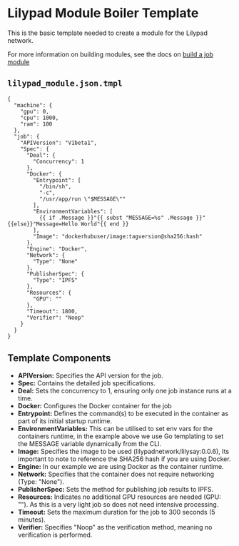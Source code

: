 # Lilypad Module Boiler Template

This is the basic template needed to create a module for the Lilypad network. 

For more information on building modules, see the docs on [build a job module](https://docs.lilypad.tech/lilypad/lilypad-milky-way-reference/build-a-job-module)

## `lilypad_module.json.tmpl`

```
{
  "machine": {
    "gpu": 0,
    "cpu": 1000,
    "ram": 100
  },
  "job": {
    "APIVersion": "V1beta1",
    "Spec": {
      "Deal": {
        "Concurrency": 1
      },
      "Docker": {
        "Entrypoint": [
          "/bin/sh",
          "-c",
          "/usr/app/run \"$MESSAGE\""
        ],
        "EnvironmentVariables": [
          {{ if .Message }}"{{ subst "MESSAGE=%s" .Message }}"{{else}}"Message=Hello World"{{ end }}
        ],
        "Image": "dockerhubuser/image:tagversion@sha256:hash"
      },
      "Engine": "Docker",
      "Network": {
        "Type": "None"
      },
      "PublisherSpec": {
        "Type": "IPFS"
      },
      "Resources": {
        "GPU": ""
      },
      "Timeout": 1800,
      "Verifier": "Noop"
    }
  }
}
```

## Template Components 

- **APIVersion:** Specifies the API version for the job.
- **Spec:** Contains the detailed job specifications.
- **Deal:** Sets the concurrency to 1, ensuring only one job instance runs at a time.
- **Docker:** Configures the Docker container for the job
- **Entrypoint:** Defines the command(s) to be executed in the container as part of its initial startup runtime. 
- **EnvironmentVariables:** This can be utilised to set env vars for the containers runtime, in the example above we use Go templating to set the MESSAGE variable dynamically from the CLI.
- **Image:** Specifies the image to be used (lilypadnetwork/lilysay:0.0.6), Its important to note to reference the SHA256 hash if you are using Docker. 
- **Engine:** In our example we are using Docker as the container runtime.
- **Network:** Specifies that the container does not require networking (Type: "None").
- **PublisherSpec:** Sets the method for publishing job results to IPFS.
- **Resources:** Indicates no additional GPU resources are needed (GPU: ""). As this is a very light job so does not need intensive processing. 
- **Timeout:** Sets the maximum duration for the job to 300 seconds (5 minutes).
- **Verifier:** Specifies "Noop" as the verification method, meaning no verification is performed.
